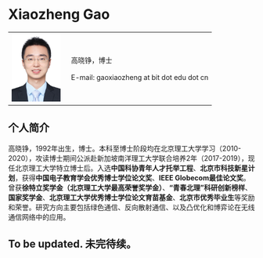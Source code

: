 # Xiaozheng Gao



<table class="imgtable"><tr><td>
<img src="/gaoxiaozheng_photo.jpg" width="100px"/>&nbsp;&nbsp;</td>
<td align="left">
<p>高晓铮，博士 <br/>
<br/>
 E-mail: gaoxiaozheng at bit dot edu dot cn
</p>
</td>
</tr></table>

 
## 个人简介
高晓铮，1992年出生，博士。本科至博士阶段均在北京理工大学学习（2010-2020），攻读博士期间公派赴新加坡南洋理工大学联合培养2年（2017-2019），现任北京理工大学特立博士后。入选<strong>中国科协青年人才托举工程</strong>、<strong>北京市科技新星计划</strong>，获得<strong>中国电子教育学会优秀博士学位论文奖</strong>、<strong>IEEE Globecom最佳论文奖</strong>。曾获<strong>徐特立奖学金（北京理工大学最高荣誉奖学金）</strong>、<strong>“青春北理”科研创新榜样</strong>、<strong>国家奖学金</strong>、<strong>北京理工大学优秀博士学位论文育苗基金</strong>、<strong>北京市优秀毕业生</strong>等奖励和荣誉。研究方向主要包括绿色通信、反向散射通信、以及凸优化和博弈论在无线通信网络中的应用。

## To be updated. 未完待续。



<!--  You can use the [editor on GitHub](https://github.com/gaoxiaozheng/aaa/edit/gh-pages/index.md) to maintain and preview the content for your website in Markdown files.

Whenever you commit to this repository, GitHub Pages will run [Jekyll](https://jekyllrb.com/) to rebuild the pages in your site, from the content in your Markdown files.

### Markdown

Markdown is a lightweight and easy-to-use syntax for styling your writing. It includes conventions for

```markdown
Syntax highlighted code block

# Header 1
## Header 2
### Header 3

- Bulleted
- List

1. Numbered
2. List

**Bold** and _Italic_ and `Code` text

[Link](url) and ![Image](src)
```

For more details see [Basic writing and formatting syntax](https://docs.github.com/en/github/writing-on-github/getting-started-with-writing-and-formatting-on-github/basic-writing-and-formatting-syntax).

### Jekyll Themes

Your Pages site will use the layout and styles from the Jekyll theme you have selected in your [repository settings](https://github.com/gaoxiaozheng/aaa/settings/pages). The name of this theme is saved in the Jekyll `_config.yml` configuration file.

### Support or Contact

Having trouble with Pages? Check out our [documentation](https://docs.github.com/categories/github-pages-basics/) or [contact support](https://support.github.com/contact) and we’ll help you sort it out.
  -->
